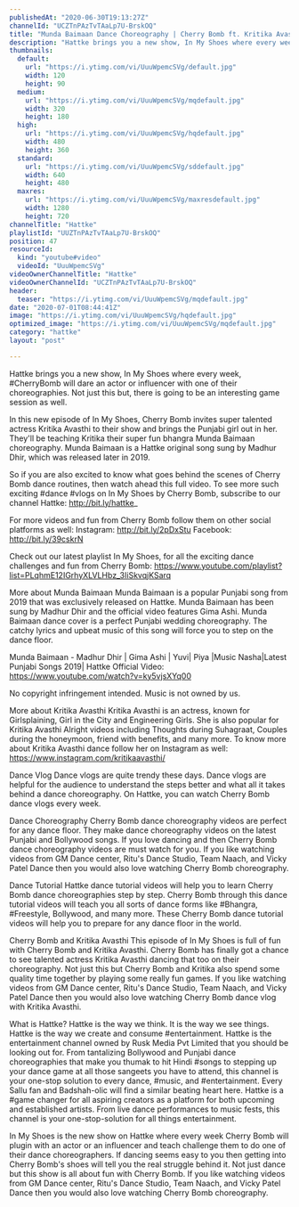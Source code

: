 ```yaml
---
publishedAt: "2020-06-30T19:13:27Z"
channelId: "UCZTnPAzTvTAaLp7U-BrskOQ"
title: "Munda Baimaan Dance Choreography | Cherry Bomb ft. Kritika Avasthi | In My Shoes Ep#02 | Hattke​"
description: "Hattke brings you a new show, In My Shoes where every week, #CherryBomb will dare an actor or influencer with one of their choreographies. Not just this but, there is going to be an interesting game session as well.\n\nIn this new episode of In My Shoes, Cherry Bomb invites super talented actress Kritika Avasthi to their show and brings the Punjabi girl out in her. They'll be teaching Kritika their super fun bhangra Munda Baimaan choreography. Munda Baimaan is a Hattke original song sung by Madhur Dhir, which was released later in 2019. \n\nSo if you are also excited to know what goes behind the scenes of Cherry Bomb dance routines, then watch ahead this full video. To see more such exciting #dance #vlogs on In My Shoes by Cherry Bomb, subscribe to our channel Hattke: http://bit.ly/hattke_\n\nFor more videos and fun from Cherry Bomb follow them on other social platforms as well:\nInstagram: http://bit.ly/2pDxStu\nFacebook: http://bit.ly/39cskrN\n\nCheck out our latest playlist In My Shoes, for all the exciting dance challenges and fun from Cherry Bomb: https://www.youtube.com/playlist?list=PLqhmE12IGrhyXLVLHbz_3IiSkvqjKSarq\n\nMore about Munda Baimaan\nMunda Baimaan is a popular Punjabi song from 2019 that was exclusively released on Hattke. Munda Baimaan has been sung by Madhur Dhir and the official video features Gima Ashi. Munda Baimaan dance cover is a perfect Punjabi wedding choreography. The catchy lyrics and upbeat music of this song will force you to step on the dance floor.\n\nMunda Baimaan - Madhur Dhir | Gima Ashi | Yuvi| Piya |Music Nasha|Latest Punjabi Songs 2019| Hattke\nOfficial Video: https://www.youtube.com/watch?v=ky5vjsXYq00\n\nNo copyright infringement intended. Music is not owned by us. \n\nMore about Kritika Avasthi\nKritika Avasthi is an actress, known for Girlsplaining, Girl in the City and Engineering Girls. She is also popular for Kritika Avasthi Alright videos including Thoughts during Suhagraat, Couples during the honeymoon, friend with benefits, and many more. To know more about Kritika Avasthi dance follow her on Instagram as well: https://www.instagram.com/kritikaavasthi/\n\nDance Vlog\nDance vlogs are quite trendy these days. Dance vlogs are helpful for the audience to understand the steps better and what all it takes behind a dance choreography. On Hattke, you can watch Cherry Bomb dance vlogs every week. \n\nDance Choreography\nCherry Bomb dance choreography videos are perfect for any dance floor. They make dance choreography videos on the latest Punjabi and Bollywood songs. If you love dancing and then Cherry Bomb dance choreography videos are must watch for you.  If you like watching videos from GM Dance center, Ritu's Dance Studio, Team Naach, and Vicky Patel Dance then you would also love watching Cherry Bomb choreography.\n\nDance Tutorial \nHattke dance tutorial videos will help you to learn Cherry Bomb dance choreographies step by step. Cherry Bomb through this dance tutorial videos will teach you all sorts of dance forms like #Bhangra, #Freestyle, Bollywood, and many more. These Cherry Bomb dance tutorial videos will help you to prepare for any dance floor in the world. \n\nCherry Bomb and Kritika Avasthi\nThis episode of In My Shoes is full of fun with Cherry Bomb and Kritika Avasthi. Cherry Bomb has finally got a chance to see talented actress Kritika Avasthi dancing that too on their choreography. Not just this but Cherry Bomb and Kritika also spend some quality time together by playing some really fun games. If you like watching videos from GM Dance center, Ritu's Dance Studio, Team Naach, and Vicky Patel Dance then you would also love watching Cherry Bomb dance vlog with Kritika Avasthi.\n\nWhat is Hattke? Hattke is the way we think. It is the way we see things. Hattke is the way we create and consume #entertainment. Hattke is the entertainment channel owned by Rusk Media Pvt Limited that you should be looking out for. From tantalizing Bollywood and Punjabi dance choreographies that make you thumak to hit Hindi #songs to stepping up your dance game at all those sangeets you have to attend, this channel is your one-stop solution to every dance, #music, and #entertainment. Every Sallu fan and Badshah-olic will find a similar beating heart here. Hattke is a #game changer for all aspiring creators as a platform for both upcoming and established artists. From live dance performances to music fests, this channel is your one-stop-solution for all things entertainment.\n\nIn My Shoes is the new show on Hattke where every week Cherry Bomb will plugin with an actor or an influencer and teach challenge them to do one of their dance choreographers. If dancing seems easy to you then getting into Cherry Bomb's shoes will tell you the real struggle behind it. Not just dance but this show is all about fun with Cherry Bomb. If you like watching videos from GM Dance center, Ritu's Dance Studio, Team Naach, and Vicky Patel Dance then you would also love watching Cherry Bomb choreography."
thumbnails:
  default:
    url: "https://i.ytimg.com/vi/UuuWpemcSVg/default.jpg"
    width: 120
    height: 90
  medium:
    url: "https://i.ytimg.com/vi/UuuWpemcSVg/mqdefault.jpg"
    width: 320
    height: 180
  high:
    url: "https://i.ytimg.com/vi/UuuWpemcSVg/hqdefault.jpg"
    width: 480
    height: 360
  standard:
    url: "https://i.ytimg.com/vi/UuuWpemcSVg/sddefault.jpg"
    width: 640
    height: 480
  maxres:
    url: "https://i.ytimg.com/vi/UuuWpemcSVg/maxresdefault.jpg"
    width: 1280
    height: 720
channelTitle: "Hattke"
playlistId: "UUZTnPAzTvTAaLp7U-BrskOQ"
position: 47
resourceId:
  kind: "youtube#video"
  videoId: "UuuWpemcSVg"
videoOwnerChannelTitle: "Hattke"
videoOwnerChannelId: "UCZTnPAzTvTAaLp7U-BrskOQ"
header:
  teaser: "https://i.ytimg.com/vi/UuuWpemcSVg/mqdefault.jpg"
date: "2020-07-01T08:44:41Z"
image: "https://i.ytimg.com/vi/UuuWpemcSVg/hqdefault.jpg"
optimized_image: "https://i.ytimg.com/vi/UuuWpemcSVg/mqdefault.jpg"
category: "hattke"
layout: "post"

---
```

Hattke brings you a new show, In My Shoes where every week, #CherryBomb will dare an actor or influencer with one of their choreographies. Not just this but, there is going to be an interesting game session as well.

In this new episode of In My Shoes, Cherry Bomb invites super talented actress Kritika Avasthi to their show and brings the Punjabi girl out in her. They'll be teaching Kritika their super fun bhangra Munda Baimaan choreography. Munda Baimaan is a Hattke original song sung by Madhur Dhir, which was released later in 2019. 

So if you are also excited to know what goes behind the scenes of Cherry Bomb dance routines, then watch ahead this full video. To see more such exciting #dance #vlogs on In My Shoes by Cherry Bomb, subscribe to our channel Hattke: http://bit.ly/hattke_

For more videos and fun from Cherry Bomb follow them on other social platforms as well:
Instagram: http://bit.ly/2pDxStu
Facebook: http://bit.ly/39cskrN

Check out our latest playlist In My Shoes, for all the exciting dance challenges and fun from Cherry Bomb: https://www.youtube.com/playlist?list=PLqhmE12IGrhyXLVLHbz_3IiSkvqjKSarq

More about Munda Baimaan
Munda Baimaan is a popular Punjabi song from 2019 that was exclusively released on Hattke. Munda Baimaan has been sung by Madhur Dhir and the official video features Gima Ashi. Munda Baimaan dance cover is a perfect Punjabi wedding choreography. The catchy lyrics and upbeat music of this song will force you to step on the dance floor.

Munda Baimaan - Madhur Dhir | Gima Ashi | Yuvi| Piya |Music Nasha|Latest Punjabi Songs 2019| Hattke
Official Video: https://www.youtube.com/watch?v=ky5vjsXYq00

No copyright infringement intended. Music is not owned by us. 

More about Kritika Avasthi
Kritika Avasthi is an actress, known for Girlsplaining, Girl in the City and Engineering Girls. She is also popular for Kritika Avasthi Alright videos including Thoughts during Suhagraat, Couples during the honeymoon, friend with benefits, and many more. To know more about Kritika Avasthi dance follow her on Instagram as well: https://www.instagram.com/kritikaavasthi/

Dance Vlog
Dance vlogs are quite trendy these days. Dance vlogs are helpful for the audience to understand the steps better and what all it takes behind a dance choreography. On Hattke, you can watch Cherry Bomb dance vlogs every week. 

Dance Choreography
Cherry Bomb dance choreography videos are perfect for any dance floor. They make dance choreography videos on the latest Punjabi and Bollywood songs. If you love dancing and then Cherry Bomb dance choreography videos are must watch for you.  If you like watching videos from GM Dance center, Ritu's Dance Studio, Team Naach, and Vicky Patel Dance then you would also love watching Cherry Bomb choreography.

Dance Tutorial 
Hattke dance tutorial videos will help you to learn Cherry Bomb dance choreographies step by step. Cherry Bomb through this dance tutorial videos will teach you all sorts of dance forms like #Bhangra, #Freestyle, Bollywood, and many more. These Cherry Bomb dance tutorial videos will help you to prepare for any dance floor in the world. 

Cherry Bomb and Kritika Avasthi
This episode of In My Shoes is full of fun with Cherry Bomb and Kritika Avasthi. Cherry Bomb has finally got a chance to see talented actress Kritika Avasthi dancing that too on their choreography. Not just this but Cherry Bomb and Kritika also spend some quality time together by playing some really fun games. If you like watching videos from GM Dance center, Ritu's Dance Studio, Team Naach, and Vicky Patel Dance then you would also love watching Cherry Bomb dance vlog with Kritika Avasthi.

What is Hattke? Hattke is the way we think. It is the way we see things. Hattke is the way we create and consume #entertainment. Hattke is the entertainment channel owned by Rusk Media Pvt Limited that you should be looking out for. From tantalizing Bollywood and Punjabi dance choreographies that make you thumak to hit Hindi #songs to stepping up your dance game at all those sangeets you have to attend, this channel is your one-stop solution to every dance, #music, and #entertainment. Every Sallu fan and Badshah-olic will find a similar beating heart here. Hattke is a #game changer for all aspiring creators as a platform for both upcoming and established artists. From live dance performances to music fests, this channel is your one-stop-solution for all things entertainment.

In My Shoes is the new show on Hattke where every week Cherry Bomb will plugin with an actor or an influencer and teach challenge them to do one of their dance choreographers. If dancing seems easy to you then getting into Cherry Bomb's shoes will tell you the real struggle behind it. Not just dance but this show is all about fun with Cherry Bomb. If you like watching videos from GM Dance center, Ritu's Dance Studio, Team Naach, and Vicky Patel Dance then you would also love watching Cherry Bomb choreography.